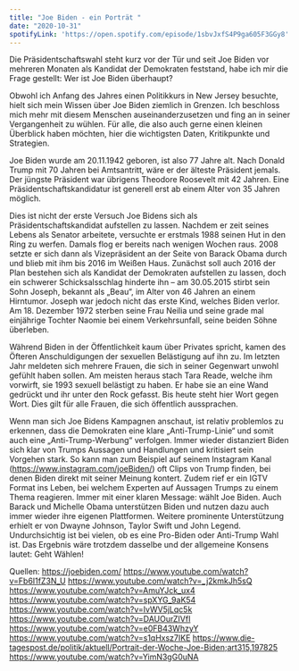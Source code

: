 ```yaml
---
title: "Joe Biden - ein Porträt "
date: "2020-10-31"
spotifyLink: 'https://open.spotify.com/episode/1sbvJxfS4P9ga605F3GGy8'
---
```

Die Präsidentschaftswahl steht kurz vor der Tür und seit Joe Biden vor mehreren Monaten als Kandidat der Demokraten feststand, habe ich mir die Frage gestellt: Wer ist Joe Biden überhaupt? 

Obwohl ich Anfang des Jahres einen Politikkurs in New Jersey besuchte, hielt sich mein Wissen über Joe Biden ziemlich in Grenzen. Ich beschloss mich mehr mit diesem Menschen auseinanderzusetzen und fing an in seiner Vergangenheit zu wühlen.
Für alle, die also auch gerne einen kleinen Überblick haben möchten, hier die wichtigsten Daten, Kritikpunkte und Strategien. 

Joe Biden wurde am 20.11.1942 geboren, ist also 77 Jahre alt. Nach Donald Trump mit 70 Jahren bei Amtsantritt, wäre er der älteste Präsident jemals. Der jüngste Präsident war übrigens Theodore Roosevelt mit 42 Jahren. Eine Präsidentschaftskandidatur ist generell erst ab einem Alter von 35 Jahren möglich.

Dies ist nicht der erste Versuch Joe Bidens sich als Präsidentschaftskandidat aufstellen zu lassen. Nachdem er zeit seines Lebens als Senator arbeitete, versuchte er erstmals 1988 seinen Hut in den Ring zu werfen. 
Damals flog er bereits nach wenigen Wochen raus. 2008 setzte er sich dann als Vizepräsident an der Seite von Barack Obama durch und blieb mit ihm bis 2016 im Weißen Haus. 
Zunächst soll auch 2016 der Plan bestehen sich als Kandidat der Demokraten aufstellen zu lassen, doch ein schwerer Schicksalsschlag hinderte ihn – am 30.05.2015 stirbt sein Sohn Joseph, bekannt als „Beau“, im Alter von 46 Jahren an einem Hirntumor. 
Joseph war jedoch nicht das erste Kind, welches Biden verlor. Am 18. Dezember 1972 sterben seine Frau Neilia und seine grade mal einjährige Tochter Naomie bei einem Verkehrsunfall, seine beiden Söhne überleben. 

Während Biden in der Öffentlichkeit kaum über Privates spricht, kamen des Öfteren Anschuldigungen der sexuellen Belästigung auf ihn zu. 
Im letzten Jahr meldeten sich mehrere Frauen, die sich in seiner Gegenwart unwohl gefühlt haben sollen. Am meisten heraus stach Tara Reade, welche ihm vorwirft, sie 1993 sexuell belästigt zu haben. 
Er habe sie an eine Wand gedrückt und ihr unter den Rock gefasst. Bis heute steht hier Wort gegen Wort. Dies gilt für alle Frauen, die sich öffentlich aussprachen.  

Wenn man sich Joe Bidens Kampagnen anschaut, ist relativ problemlos zu erkennen, dass die Demokraten eine klare „Anti-Trump-Linie“ und somit auch eine „Anti-Trump-Werbung“ verfolgen. 
Immer wieder distanziert Biden sich klar von Trumps Aussagen und Handlungen und kritisiert sein Vorgehen stark. 
So kann man zum Beispiel auf seinem Instagram Kanal (https://www.instagram.com/joeBiden/) oft Clips von Trump finden, bei denen Biden direkt mit seiner Meinung kontert. 
Zudem rief er ein IGTV Format ins Leben, bei welchem Experten auf Aussagen Trumps zu einem Thema reagieren. Immer mit einer klaren Message: wählt Joe Biden. 
Auch Barack und Michelle Obama unterstützen Biden und nutzen dazu auch immer wieder ihre eigenen Plattformen. 
Weitere prominente Unterstützung erhielt er von Dwayne Johnson, Taylor Swift und John Legend. Undurchsichtig ist bei vielen, ob es eine Pro-Biden oder Anti-Trump Wahl ist. 
Das Ergebnis wäre trotzdem dasselbe und der allgemeine Konsens lautet: Geht Wählen!

Quellen:
https://joebiden.com/
https://www.youtube.com/watch?v=Fb6I1fZ3N_U
https://www.youtube.com/watch?v=_j2kmkJh5sQ
https://www.youtube.com/watch?v=AmuYJck_ux4
https://www.youtube.com/watch?v=spXYG_9aK54
https://www.youtube.com/watch?v=IvWV5jLqc5k
https://www.youtube.com/watch?v=DAUOurZIVfI
https://www.youtube.com/watch?v=e0FB43WhzyY
https://www.youtube.com/watch?v=s1qHxsz7IKE
https://www.die-tagespost.de/politik/aktuell/Portrait-der-Woche-Joe-Biden;art315,197825
https://www.youtube.com/watch?v=YimN3gG0uNA
